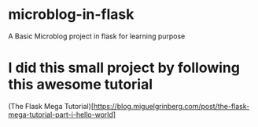 # microblog-in-flask
A Basic Microblog project in flask for learning purpose

# I did this small project by following this awesome tutorial

(The Flask Mega Tutorial)[https://blog.miguelgrinberg.com/post/the-flask-mega-tutorial-part-i-hello-world]